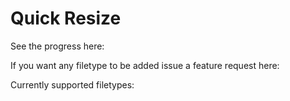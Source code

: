 # Quick Resize

See the progress here:

If you want any filetype to be added issue a feature request here:

Currently supported filetypes: 